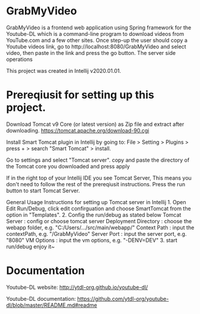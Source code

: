 # GrabMyVideo

GrabMyVideo is a frontend web application using Spring framework for the Youtube-DL which is a command-line program to download videos from YouTube.com and a few other sites. Once step-up the user should copy a Youtube videos link, go to http://localhost:8080/GrabMyVideo and select video, then paste in the link and press the go button. The server side operations 

This project was created in Intellij v2020.01.01.

# Prereqiusit for setting up this project.
Download Tomcat v9 Core (or latest version) as Zip file and extract after downloading.
https://tomcat.apache.org/download-90.cgi

Install Smart Tomcat plugin in Intellij by going to:
File > Setting > Plugins > press + > search "Smart Tomcat" > install.

Go to settings and select "Tomcat server".
copy and paste the directory of the Tomcat core you downloaded and press apply

If in the right top of your Intellij IDE you see Tomcat Server, This means you don't need to follow the rest of the prereqiusit instructions. Press the run button to start Tomcat Server.

General Usage Instructions for setting up Tomcat server in Intellij
1.
Open Edit Run/Debug, click edit confirguation and choose SmartTomcat from the option in "Templates".
2.
Config the run/debug as stated below
Tomcat Server : config or choose tomcat server
Deployment Directory : choose the webapp folder, e.g. "C:/Users/.../src/main/webapp/"
Context Path : input the contextPath, e.g. "/GrabMyVideo"
Server Port : input the server port, e.g. "8080"
VM Options : input the vm options, e.g. "-DENV=DEV"
3.
start run/debug
enjoy it~


# Documentation
Youtube-DL website:
http://ytdl-org.github.io/youtube-dl/

Youtube-DL documentation:
https://github.com/ytdl-org/youtube-dl/blob/master/README.md#readme


